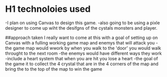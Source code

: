 # H1 technoloies used
-I plan on using Canvas to design this game.
-also going to be using a pixle designer to come up wiht the desifgns of the cystals monsters and player.

##approach taken 
I really want to come at this with a goal of setting up on Canvas with a fulling working game map and enemys that will attack you
-the game map would wwork by when you walk to the 'door' you would walk throught to the next room
-the enemys would have different ways they work
-include a heart system that when you are hit you lose a heart
-the goal of the game it to collect the 4 crystal that are in the 4 corners of the map and bring the to the top of the map to win the game
